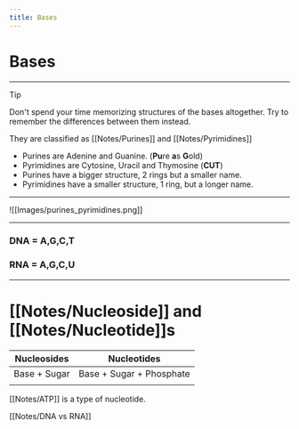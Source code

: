 ```yaml
---
title: Bases
---
```

# Bases
---
>[!tip] 
Don't spend your time memorizing structures of the bases altogether. Try to remember the differences between them instead.


They are classified as [[Notes/Purines]] and [[Notes/Pyrimidines]]

+ Purines are Adenine and Guanine. (**Pu**re **a**s **G**old)
+ Pyrimidines are Cytosine, Uracil and Thymosine (**CUT**)
+ Purines have a bigger structure, 2 rings but a smaller name. 
+ Pyrimidines have a smaller structure, 1 ring, but a longer name.
---
![[Images/purines_pyrimidines.png]]

---
### DNA = A,G,C,T
### RNA = A,G,C,U
---

# [[Notes/Nucleoside]] and [[Notes/Nucleotide]]s

| Nucleosides  | Nucleotides              |
| ------------ | ------------------------ |
| Base + Sugar | Base + Sugar + Phosphate |
|              |                          |

[[Notes/ATP]] is a type of nucleotide.

[[Notes/DNA vs RNA]] 